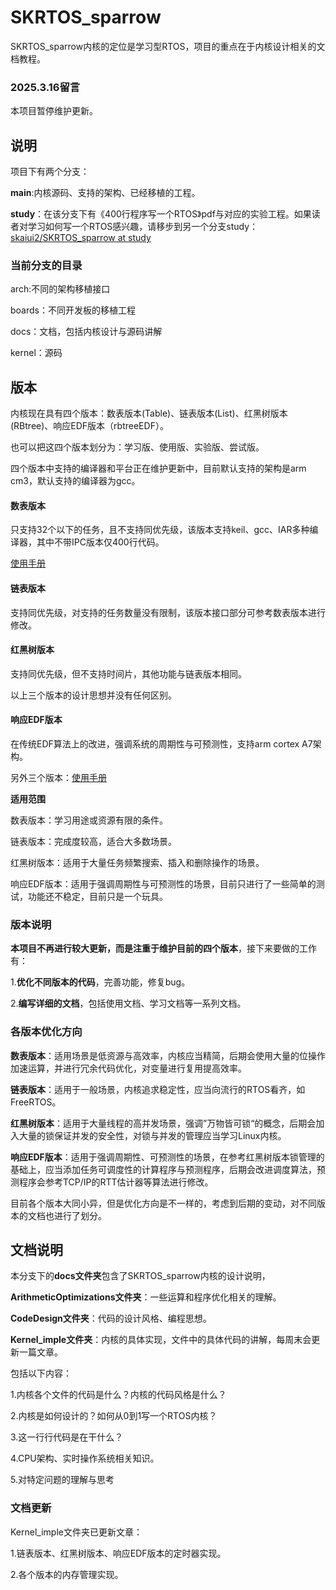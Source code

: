 # SKRTOS_sparrow

SKRTOS_sparrow内核的定位是学习型RTOS，项目的重点在于内核设计相关的文档教程。

### 2025.3.16留言

本项目暂停维护更新。

## 说明

项目下有两个分支：

**main**:内核源码、支持的架构、已经移植的工程。

**study**：在该分支下有《400行程序写一个RTOS》pdf与对应的实验工程。如果读者对学习如何写一个RTOS感兴趣，请移步到另一个分支study：[skaiui2/SKRTOS_sparrow at study](https://github.com/skaiui2/SKRTOS_sparrow/tree/study)



### 当前分支的目录

arch:不同的架构移植接口

boards：不同开发板的移植工程

docs：文档，包括内核设计与源码讲解

kernel：源码



## 版本

内核现在具有四个版本：数表版本(Table)、链表版本(List)、红黑树版本(RBtree)、响应EDF版本（rbtreeEDF）。

也可以把这四个版本划分为：学习版、使用版、实验版、尝试版。

四个版本中支持的编译器和平台正在维护更新中，目前默认支持的架构是arm cm3，默认支持的编译器为gcc。

#### 数表版本

只支持32个以下的任务，且不支持同优先级，该版本支持keil、gcc、IAR多种编译器，其中不带IPC版本仅400行代码。

[使用手册](UserManual/tableUser.md)

#### 链表版本

支持同优先级，对支持的任务数量没有限制，该版本接口部分可参考数表版本进行修改。

#### 红黑树版本

支持同优先级，但不支持时间片，其他功能与链表版本相同。

以上三个版本的设计思想并没有任何区别。

#### 响应EDF版本

在传统EDF算法上的改进，强调系统的周期性与可预测性，支持arm cortex A7架构。

另外三个版本：[使用手册](UserManual/other.md)

**适用范围**

数表版本：学习用途或资源有限的条件。

链表版本：完成度较高，适合大多数场景。

红黑树版本：适用于大量任务频繁搜索、插入和删除操作的场景。

响应EDF版本：适用于强调周期性与可预测性的场景，目前只进行了一些简单的测试，功能还不稳定，目前只是一个玩具。

### 版本说明

**本项目不再进行较大更新，而是注重于维护目前的四个版本**，接下来要做的工作有：

1.**优化不同版本的代码**，完善功能，修复bug。

2.**编写详细的文档**，包括使用文档、学习文档等一系列文档。

### 各版本优化方向

**数表版本**：适用场景是低资源与高效率，内核应当精简，后期会使用大量的位操作加速运算，并进行冗余代码优化，对变量进行复用提高效率。

**链表版本**：适用于一般场景，内核追求稳定性，应当向流行的RTOS看齐，如FreeRTOS。

**红黑树版本**：适用于大量线程的高并发场景，强调”万物皆可锁“的概念，后期会加入大量的锁保证并发的安全性，对锁与并发的管理应当学习Linux内核。

**响应EDF版本**：适用于强调周期性、可预测性的场景，在参考红黑树版本锁管理的基础上，应当添加任务可调度性的计算程序与预测程序，后期会改进调度算法，预测程序会参考TCP/IP的RTT估计器等算法进行修改。

目前各个版本大同小异，但是优化方向是不一样的，考虑到后期的变动，对不同版本的文档也进行了划分。



## 文档说明

本分支下的**docs文件夹**包含了SKRTOS_sparrow内核的设计说明，

**ArithmeticOptimizations文件夹**：一些运算和程序优化相关的理解。

**CodeDesign文件夹**：代码的设计风格、编程思想。

**Kernel_imple文件夹**：内核的具体实现，文件中的具体代码的讲解，每周末会更新一篇文章。

包括以下内容：

1.内核各个文件的代码是什么？内核的代码风格是什么？

2.内核是如何设计的？如何从0到1写一个RTOS内核？

3.这一行行代码是在干什么？

4.CPU架构、实时操作系统相关知识。

5.对特定问题的理解与思考



### 文档更新

Kernel_imple文件夹已更新文章：

1.链表版本、红黑树版本、响应EDF版本的定时器实现。

2.各个版本的内存管理实现。



